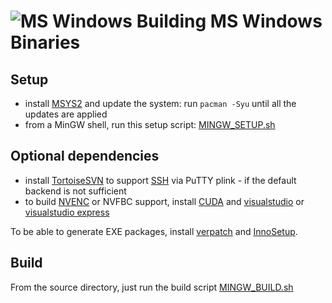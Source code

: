 # ![MS Windows](../images/icons/windows.png) Building MS Windows Binaries

## Setup
* install [MSYS2](https://www.msys2.org/) and update the system: run `pacman -Syu` until all the updates are applied
* from a MinGW shell, run this setup script: [MINGW_SETUP.sh](https://github.com/Xpra-org/xpra/tree/master/packaging/MSWindows/MINGW_SETUP.sh)


## Optional dependencies
* install [TortoiseSVN](https://tortoisesvn.net/) to support [SSH](../Network/SSH.md) via PuTTY plink - if the default backend is not sufficient
* to build [NVENC](../Usage/NVENC.md) or NVFBC support, install [CUDA](https://developer.nvidia.com/cuda-downloads) and [visualstudio](https://visualstudio.microsoft.com/) or [visualstudio express](https://visualstudio.microsoft.com/vs/express/)

To be able to generate EXE packages, install [verpatch](https://github.com/pavel-a/ddverpatch) and [InnoSetup](http://www.jrsoftware.org/isinfo.php).


## Build
From the source directory, just run the build script [MINGW_BUILD.sh](https://github.com/Xpra-org/xpra/tree/master/packaging/MSWindows/MINGW_BUILD.sh)
